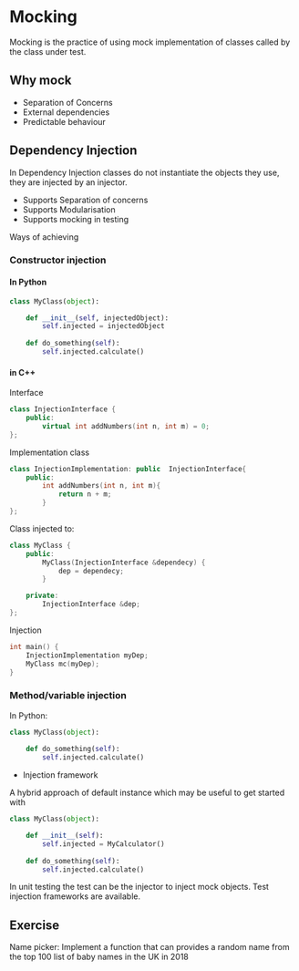 # Mocking
Mocking is the practice of using mock implementation of classes called by the class under test.

## Why mock
- Separation of Concerns
- External dependencies
- Predictable behaviour

## Dependency Injection 
In Dependency Injection classes do not instantiate the objects they use, they are injected by an injector. 
- Supports Separation of concerns
- Supports Modularisation
- Supports mocking in testing

Ways of achieving
### Constructor injection

#### In Python
```python
class MyClass(object):

    def __init__(self, injectedObject):
        self.injected = injectedObject
    
    def do_something(self):
        self.injected.calculate()
```
#### in C++
Interface
```c++ 
class InjectionInterface {
    public:
        virtual int addNumbers(int n, int m) = 0;
};

```
Implementation class
```c++
class InjectionImplementation: public  InjectionInterface{
    public:
        int addNumbers(int n, int m){
            return n + m;
        }
};

```

Class injected to:
```c++
class MyClass {
    public:
        MyClass(InjectionInterface &dependecy) {
            dep = dependecy;
        }

    private:
        InjectionInterface &dep;
};
```
Injection
```c++
int main() {
    InjectionImplementation myDep;
    MyClass mc(myDep);
}
```

### Method/variable injection
In Python:
```python
class MyClass(object):
    
    def do_something(self):
        self.injected.calculate()

```

- Injection framework 

A hybrid approach of default instance which may be useful to get started with
```python
class MyClass(object):

    def __init__(self):
        self.injected = MyCalculator()
    
    def do_something(self):
        self.injected.calculate()

```



In unit testing the test can be the injector to inject mock objects. Test injection frameworks are available.

## Exercise
Name picker:
Implement a function that can provides a random name from the top 100 list of baby names in the UK in 2018